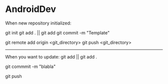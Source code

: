 # AndroidDev

When new repository initialized:

git init
git add . || git add <file>
git commit -m "Template"

git remote add origin <git_directory>
git push <git_directory>

---------------------------------

When you want to update:
git add <file> || git add .

git commmit -m "blabla"

git push
